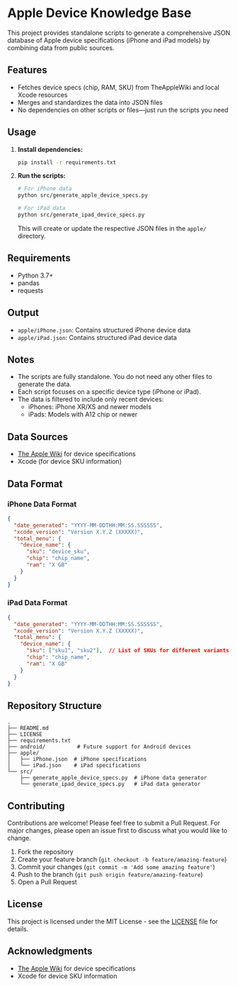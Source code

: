 # Apple Device Knowledge Base

This project provides standalone scripts to generate a comprehensive JSON database of Apple device specifications (iPhone and iPad models) by combining data from public sources.

## Features

- Fetches device specs (chip, RAM, SKU) from TheAppleWiki and local Xcode resources
- Merges and standardizes the data into JSON files
- No dependencies on other scripts or files—just run the scripts you need

## Usage

1. **Install dependencies:**
   ```bash
   pip install -r requirements.txt
   ```

2. **Run the scripts:**
   ```bash
   # For iPhone data
   python src/generate_apple_device_specs.py
   
   # For iPad data
   python src/generate_ipad_device_specs.py
   ```

   This will create or update the respective JSON files in the `apple/` directory.

## Requirements

- Python 3.7+
- pandas
- requests

## Output

- `apple/iPhone.json`: Contains structured iPhone device data
- `apple/iPad.json`: Contains structured iPad device data

## Notes

- The scripts are fully standalone. You do not need any other files to generate the data.
- Each script focuses on a specific device type (iPhone or iPad).
- The data is filtered to include only recent devices:
  - iPhones: iPhone XR/XS and newer models
  - iPads: Models with A12 chip or newer

## Data Sources

- [The Apple Wiki](https://theapplewiki.com/) for device specifications
- Xcode (for device SKU information)

## Data Format

### iPhone Data Format
```json
{
  "date_generated": "YYYY-MM-DDTHH:MM:SS.SSSSSS",
  "xcode_version": "Version X.Y.Z (XXXXX)",
  "total_menu": {
    "device_name": {
      "sku": "device_sku",
      "chip": "chip_name",
      "ram": "X GB"
    }
  }
}
```

### iPad Data Format
```json
{
  "date_generated": "YYYY-MM-DDTHH:MM:SS.SSSSSS",
  "xcode_version": "Version X.Y.Z (XXXXX)",
  "total_menu": {
    "device_name": {
      "sku": ["sku1", "sku2"],  // List of SKUs for different variants
      "chip": "chip_name",
      "ram": "X GB"
    }
  }
}
```

## Repository Structure

```
.
├── README.md
├── LICENSE
├── requirements.txt
├── android/          # Future support for Android devices
├── apple/
│   ├── iPhone.json  # iPhone specifications
│   └── iPad.json    # iPad specifications
└── src/
    ├── generate_apple_device_specs.py  # iPhone data generator
    └── generate_ipad_device_specs.py   # iPad data generator
```

## Contributing

Contributions are welcome! Please feel free to submit a Pull Request. For major changes, please open an issue first to discuss what you would like to change.

1. Fork the repository
2. Create your feature branch (`git checkout -b feature/amazing-feature`)
3. Commit your changes (`git commit -m 'Add some amazing feature'`)
4. Push to the branch (`git push origin feature/amazing-feature`)
5. Open a Pull Request

## License

This project is licensed under the MIT License - see the [LICENSE](LICENSE) file for details.

## Acknowledgments

- [The Apple Wiki](https://theapplewiki.com/) for device specifications
- Xcode for device SKU information 